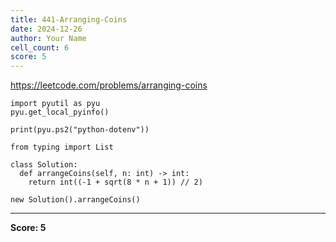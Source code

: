 ```yaml
---
title: 441-Arranging-Coins
date: 2024-12-26
author: Your Name
cell_count: 6
score: 5
---
```


https://leetcode.com/problems/arranging-coins


```
import pyutil as pyu
pyu.get_local_pyinfo()
```


```
print(pyu.ps2("python-dotenv"))
```


```
from typing import List
```


```
class Solution:
  def arrangeCoins(self, n: int) -> int:
    return int((-1 + sqrt(8 * n + 1)) // 2)
```


```
new Solution().arrangeCoins()
```


---
**Score: 5**